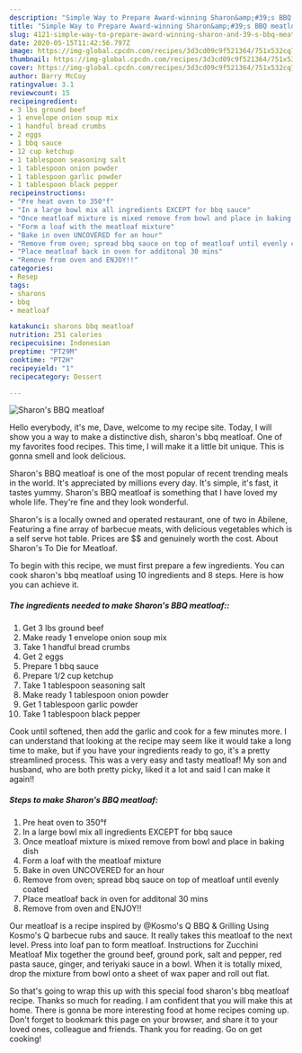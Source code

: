 ```yaml
---
description: "Simple Way to Prepare Award-winning Sharon&amp;#39;s BBQ meatloaf"
title: "Simple Way to Prepare Award-winning Sharon&amp;#39;s BBQ meatloaf"
slug: 4121-simple-way-to-prepare-award-winning-sharon-and-39-s-bbq-meatloaf
date: 2020-05-15T11:42:56.797Z
image: https://img-global.cpcdn.com/recipes/3d3cd09c9f521364/751x532cq70/sharons-bbq-meatloaf-recipe-main-photo.jpg
thumbnail: https://img-global.cpcdn.com/recipes/3d3cd09c9f521364/751x532cq70/sharons-bbq-meatloaf-recipe-main-photo.jpg
cover: https://img-global.cpcdn.com/recipes/3d3cd09c9f521364/751x532cq70/sharons-bbq-meatloaf-recipe-main-photo.jpg
author: Barry McCoy
ratingvalue: 3.1
reviewcount: 15
recipeingredient:
- 3 lbs ground beef
- 1 envelope onion soup mix
- 1 handful bread crumbs
- 2 eggs
- 1 bbq sauce
- 12 cup ketchup
- 1 tablespoon seasoning salt
- 1 tablespoon onion powder
- 1 tablespoon garlic powder
- 1 tablespoon black pepper
recipeinstructions:
- "Pre heat oven to 350°f"
- "In a large bowl mix all ingredients EXCEPT for bbq sauce"
- "Once meatloaf mixture is mixed remove from bowl and place in baking dish"
- "Form a loaf with the meatloaf mixture"
- "Bake in oven UNCOVERED for an hour"
- "Remove from oven; spread bbq sauce on top of meatloaf until evenly coated"
- "Place meatloaf back in oven for additonal 30 mins"
- "Remove from oven and ENJOY!!"
categories:
- Resep
tags:
- sharons
- bbq
- meatloaf

katakunci: sharons bbq meatloaf
nutrition: 251 calories
recipecuisine: Indonesian
preptime: "PT29M"
cooktime: "PT2H"
recipeyield: "1"
recipecategory: Dessert

---
```



![Sharon&#39;s BBQ meatloaf](https://img-global.cpcdn.com/recipes/3d3cd09c9f521364/751x532cq70/sharons-bbq-meatloaf-recipe-main-photo.jpg)

Hello everybody, it's me, Dave, welcome to my recipe site. Today, I will show you a way to make a distinctive dish, sharon&#39;s bbq meatloaf. One of my favorites food recipes. This time, I will make it a little bit unique. This is gonna smell and look delicious.

Sharon&#39;s BBQ meatloaf is one of the most popular of recent trending meals in the world. It's appreciated by millions every day. It's simple, it's fast, it tastes yummy. Sharon&#39;s BBQ meatloaf is something that I have loved my whole life. They're fine and they look wonderful.

Sharon&#39;s is a locally owned and operated restaurant, one of two in Abilene, Featuring a fine array of barbecue meats, with delicious vegetables which is a self serve hot table. Prices are $$ and genuinely worth the cost. About Sharon&#39;s To Die for Meatloaf.


To begin with this recipe, we must first prepare a few ingredients. You can cook sharon&#39;s bbq meatloaf using 10 ingredients and 8 steps. Here is how you can achieve it.

##### The ingredients needed to make Sharon&#39;s BBQ meatloaf::

1. Get 3 lbs ground beef
1. Make ready 1 envelope onion soup mix
1. Take 1 handful bread crumbs
1. Get 2 eggs
1. Prepare 1 bbq sauce
1. Prepare 1/2 cup ketchup
1. Take 1 tablespoon seasoning salt
1. Make ready 1 tablespoon onion powder
1. Get 1 tablespoon garlic powder
1. Take 1 tablespoon black pepper


Cook until softened, then add the garlic and cook for a few minutes more. I can understand that looking at the recipe may seem like it would take a long time to make, but if you have your ingredients ready to go, it&#39;s a pretty streamlined process. This was a very easy and tasty meatloaf! My son and husband, who are both pretty picky, liked it a lot and said I can make it again!! 

##### Steps to make Sharon&#39;s BBQ meatloaf:

1. Pre heat oven to 350°f
1. In a large bowl mix all ingredients EXCEPT for bbq sauce
1. Once meatloaf mixture is mixed remove from bowl and place in baking dish
1. Form a loaf with the meatloaf mixture
1. Bake in oven UNCOVERED for an hour
1. Remove from oven; spread bbq sauce on top of meatloaf until evenly coated
1. Place meatloaf back in oven for additonal 30 mins
1. Remove from oven and ENJOY!!


Our meatloaf is a recipe inspired by @Kosmo&#39;s Q BBQ &amp; Grilling Using Kosmo&#39;s Q barbecue rubs and sauce. It really takes this meatloaf to the next level. Press into loaf pan to form meatloaf. Instructions for Zucchini Meatloaf Mix together the ground beef, ground pork, salt and pepper, red pasta sauce, ginger, and teriyaki sauce in a bowl. When it is totally mixed, drop the mixture from bowl onto a sheet of wax paper and roll out flat. 

So that's going to wrap this up with this special food sharon&#39;s bbq meatloaf recipe. Thanks so much for reading. I am confident that you will make this at home. There is gonna be more interesting food at home recipes coming up. Don't forget to bookmark this page on your browser, and share it to your loved ones, colleague and friends. Thank you for reading. Go on get cooking!
